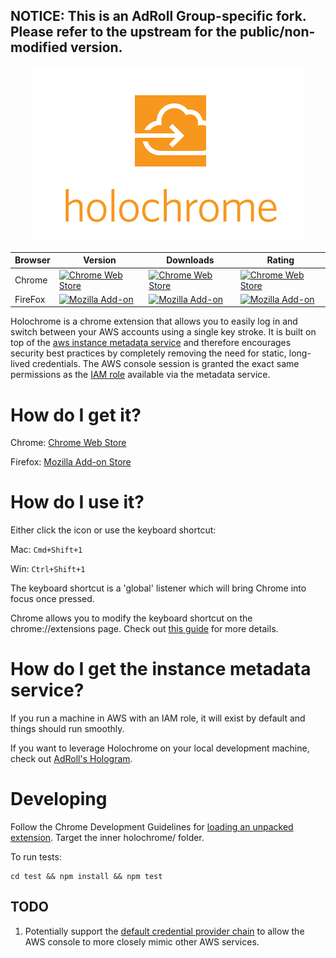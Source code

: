 ## NOTICE: This is an AdRoll Group-specific fork. Please refer to the upstream for the public/non-modified version. 

<p align="center"><a href="https://chrome.google.com/webstore/detail/holochrome/fgnplojdffjfbcmoldcfdoikldnogjpa"><img src="holochrome-440x280.png"/></a></p>

| Browser  |  Version | Downloads  | Rating  |
|---|---|---|---|
|Chrome| [![Chrome Web Store](https://img.shields.io/chrome-web-store/v/fgnplojdffjfbcmoldcfdoikldnogjpa.svg?maxAge=2592000?style=plastic)](https://chrome.google.com/webstore/detail/holochrome/fgnplojdffjfbcmoldcfdoikldnogjpa)|[![Chrome Web Store](https://img.shields.io/chrome-web-store/d/fgnplojdffjfbcmoldcfdoikldnogjpa.svg?maxAge=2592000?style=plastic)](https://chrome.google.com/webstore/detail/holochrome/fgnplojdffjfbcmoldcfdoikldnogjpa)|[![Chrome Web Store](https://img.shields.io/chrome-web-store/rating/fgnplojdffjfbcmoldcfdoikldnogjpa.svg?maxAge=2592000?style=plastic)](https://chrome.google.com/webstore/detail/holochrome/fgnplojdffjfbcmoldcfdoikldnogjpa)|
|FireFox|[![Mozilla Add-on](https://img.shields.io/amo/v/bw-holochrome.svg)](https://addons.mozilla.org/en-US/firefox/addon/bw-holochrome/)|[![Mozilla Add-on](https://img.shields.io/amo/d/bw-holochrome.svg)](https://addons.mozilla.org/en-US/firefox/addon/bw-holochrome/)|[![Mozilla Add-on](https://img.shields.io/amo/rating/bw-holochrome.svg)](https://addons.mozilla.org/en-US/firefox/addon/bw-holochrome/)|

Holochrome is a chrome extension that allows you to easily log in and switch between your AWS accounts using a single key stroke. It is built on top of the [aws instance metadata service](http://docs.aws.amazon.com/AWSEC2/latest/UserGuide/ec2-instance-metadata.html) and therefore encourages security best practices by completely removing the need for static, long-lived credentials. The AWS console session is granted the exact same permissions as the [IAM role](http://docs.aws.amazon.com/AWSEC2/latest/UserGuide/iam-roles-for-amazon-ec2.html) available via the metadata service.

# How do I get it?

Chrome: [Chrome Web Store](https://chrome.google.com/webstore/detail/holochrome/fgnplojdffjfbcmoldcfdoikldnogjpa)

Firefox: [Mozilla Add-on Store](https://addons.mozilla.org/en-US/firefox/addon/bw-holochrome)

# How do I use it?

Either click the icon or use the keyboard shortcut:

Mac: `Cmd+Shift+1`

Win: `Ctrl+Shift+1`

The keyboard shortcut is a 'global' listener which will bring Chrome into focus once pressed.

Chrome allows you to modify the keyboard shortcut on the chrome://extensions page. Check out [this guide](http://www.howtogeek.com/127162/how-to-create-custom-keyboard-shortcuts-for-browser-actions-and-extensions-in-google-chrome/) for more details.

# How do I get the instance metadata service?

If you run a machine in AWS with an IAM role, it will exist by default and things should run smoothly.

If you want to leverage Holochrome on your local development machine, check out [AdRoll's Hologram](https://github.com/AdRoll/hologram).


# Developing

Follow the Chrome Development Guidelines for [loading an unpacked extension](https://developer.chrome.com/extensions/getstarted#unpacked). Target the inner holochrome/ folder.

To run tests:

```
cd test && npm install && npm test
```

## TODO

1. Potentially support the [default credential provider chain](http://docs.aws.amazon.com/AWSSdkDocsJava/latest/DeveloperGuide/credentials.html) to allow the AWS console to more closely mimic other AWS services.
